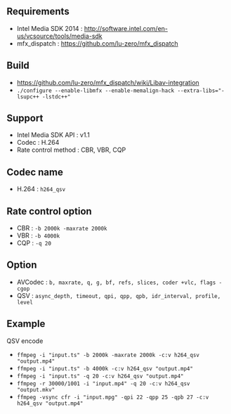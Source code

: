 ## Requirements
   * Intel Media SDK 2014 : http://software.intel.com/en-us/vcsource/tools/media-sdk
   * mfx_dispatch : https://github.com/lu-zero/mfx_dispatch

## Build
   * https://github.com/lu-zero/mfx_dispatch/wiki/Libav-integration
   * `./configure --enable-libmfx --enable-memalign-hack --extra-libs="-lsupc++ -lstdc++"`

## Support
   * Intel Media SDK API : v1.1
   * Codec : H.264
   * Rate control method : CBR, VBR, CQP

## Codec name
   * H.264 : `h264_qsv`

## Rate control option
   * CBR : `-b 2000k -maxrate 2000k`
   * VBR : `-b 4000k`
   * CQP : `-q 20`

## Option
   * AVCodec : `b, maxrate, q, g, bf, refs, slices, coder +vlc, flags -cgop`
   * QSV : `async_depth, timeout, qpi, qpp, qpb, idr_interval, profile, level`

## Example
QSV encode  
   * `ffmpeg -i "input.ts" -b 2000k -maxrate 2000k -c:v h264_qsv "output.mp4"`
   * `ffmpeg -i "input.ts" -b 4000k -c:v h264_qsv "output.mp4"`
   * `ffmpeg -i "input.ts" -q 20 -c:v h264_qsv "output.mp4"`
   * `ffmpeg -r 30000/1001 -i "input.mp4" -q 20 -c:v h264_qsv "output.mkv"`
   * `ffmpeg -vsync cfr -i "input.mpg" -qpi 22 -qpp 25 -qpb 27 -c:v h264_qsv "output.mp4"`

